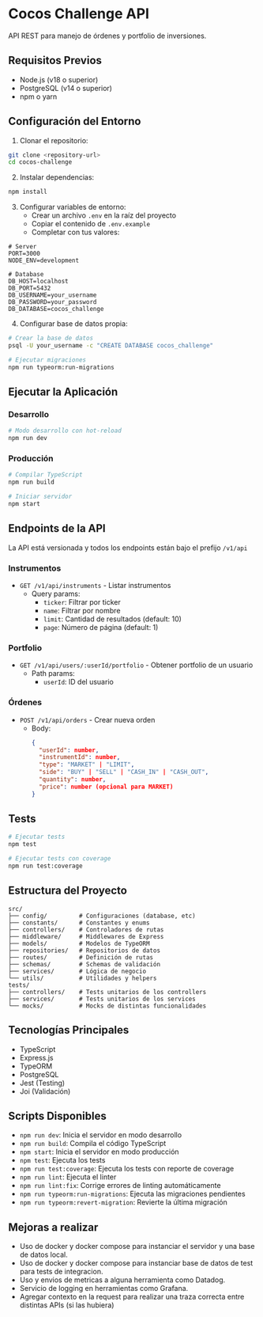 # Cocos Challenge API

API REST para manejo de órdenes y portfolio de inversiones.

## Requisitos Previos

- Node.js (v18 o superior)
- PostgreSQL (v14 o superior)
- npm o yarn

## Configuración del Entorno

1. Clonar el repositorio:
```bash
git clone <repository-url>
cd cocos-challenge
```

2. Instalar dependencias:
```bash
npm install
```

3. Configurar variables de entorno:
   - Crear un archivo `.env` en la raíz del proyecto
   - Copiar el contenido de `.env.example`
   - Completar con tus valores:

```env
# Server
PORT=3000
NODE_ENV=development

# Database
DB_HOST=localhost
DB_PORT=5432
DB_USERNAME=your_username
DB_PASSWORD=your_password
DB_DATABASE=cocos_challenge
```

4. Configurar base de datos propia:
```bash
# Crear la base de datos
psql -U your_username -c "CREATE DATABASE cocos_challenge"

# Ejecutar migraciones
npm run typeorm:run-migrations
```

## Ejecutar la Aplicación

### Desarrollo

```bash
# Modo desarrollo con hot-reload
npm run dev
```

### Producción

```bash
# Compilar TypeScript
npm run build

# Iniciar servidor
npm start
```

## Endpoints de la API

La API está versionada y todos los endpoints están bajo el prefijo `/v1/api`

### Instrumentos

- `GET /v1/api/instruments` - Listar instrumentos
  - Query params:
    - `ticker`: Filtrar por ticker
    - `name`: Filtrar por nombre
    - `limit`: Cantidad de resultados (default: 10)
    - `page`: Número de página (default: 1)

### Portfolio

- `GET /v1/api/users/:userId/portfolio` - Obtener portfolio de un usuario
  - Path params:
    - `userId`: ID del usuario

### Órdenes

- `POST /v1/api/orders` - Crear nueva orden
  - Body:
    ```json
    {
      "userId": number,
      "instrumentId": number,
      "type": "MARKET" | "LIMIT",
      "side": "BUY" | "SELL" | "CASH_IN" | "CASH_OUT",
      "quantity": number,
      "price": number (opcional para MARKET)
    }
    ```

## Tests

```bash
# Ejecutar tests
npm test

# Ejecutar tests con coverage
npm run test:coverage
```

## Estructura del Proyecto

```
src/
├── config/         # Configuraciones (database, etc)
├── constants/      # Constantes y enums
├── controllers/    # Controladores de rutas
├── middleware/     # Middlewares de Express
├── models/         # Modelos de TypeORM
├── repositories/   # Repositorios de datos
├── routes/         # Definición de rutas
├── schemas/        # Schemas de validación
├── services/       # Lógica de negocio
└── utils/          # Utilidades y helpers
tests/
├── controllers/    # Tests unitarios de los controllers
├── services/       # Tests unitarios de los services
└── mocks/          # Mocks de distintas funcionalidades
```

## Tecnologías Principales

- TypeScript
- Express.js
- TypeORM
- PostgreSQL
- Jest (Testing)
- Joi (Validación)

## Scripts Disponibles

- `npm run dev`: Inicia el servidor en modo desarrollo
- `npm run build`: Compila el código TypeScript
- `npm start`: Inicia el servidor en modo producción
- `npm test`: Ejecuta los tests
- `npm run test:coverage`: Ejecuta los tests con reporte de coverage
- `npm run lint`: Ejecuta el linter
- `npm run lint:fix`: Corrige errores de linting automáticamente
- `npm run typeorm:run-migrations`: Ejecuta las migraciones pendientes
- `npm run typeorm:revert-migration`: Revierte la última migración

## Mejoras a realizar

- Uso de docker y docker compose para instanciar el servidor y una base de datos local.
- Uso de docker y docker compose para instanciar base de datos de test para tests de integracion.
- Uso y envios de metricas a alguna herramienta como Datadog.
- Servicio de logging en herramientas como Grafana.
- Agregar contexto en la request para realizar una traza correcta entre distintas APIs (si las hubiera)
